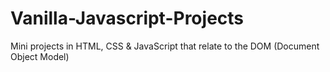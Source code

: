 # Vanilla-Javascript-Projects

Mini projects in HTML, CSS &amp; JavaScript that relate to the DOM (Document Object Model)
